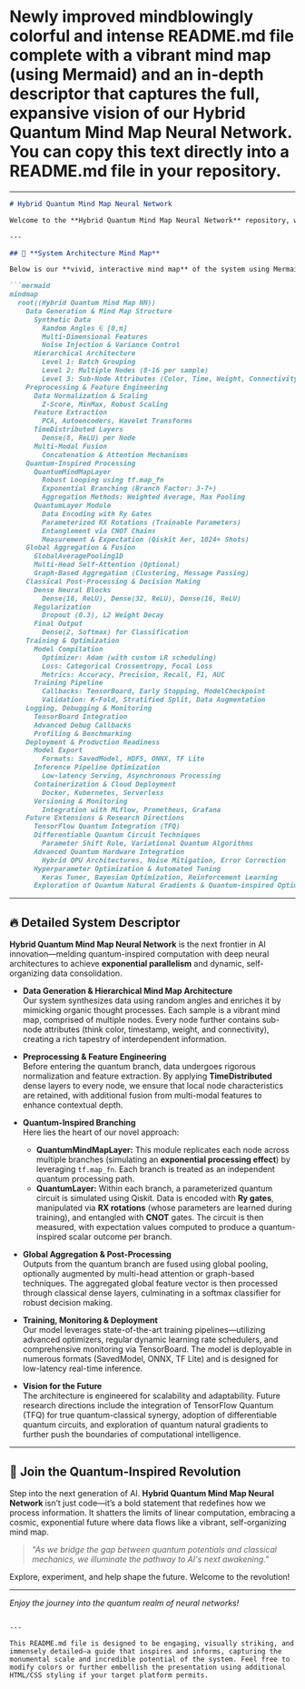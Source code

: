 # Newly improved **mindblowingly colorful and intense** README.md file complete with a vibrant mind map (using Mermaid) and an in‐depth descriptor that captures the full, expansive vision of our Hybrid Quantum Mind Map Neural Network. You can copy this text directly into a README.md file in your repository.

---

```markdown
# Hybrid Quantum Mind Map Neural Network

Welcome to the **Hybrid Quantum Mind Map Neural Network** repository, where classical deep learning meets quantum-inspired, exponentially parallel data processing! This project fuses cutting-edge quantum simulation techniques with advanced neural architectures to build a self-organizing, database-inspired mind map system that processes an exponential number of node states simultaneously.

---

## 🎨 **System Architecture Mind Map**

Below is our **vivid, interactive mind map** of the system using Mermaid syntax. (Try it in a Mermaid-enabled viewer or on GitHub!)

```mermaid
mindmap
  root((Hybrid Quantum Mind Map NN))
    Data Generation & Mind Map Structure
      Synthetic Data
        Random Angles ∈ [0,π]
        Multi-Dimensional Features
        Noise Injection & Variance Control
      Hierarchical Architecture
        Level 1: Batch Grouping
        Level 2: Multiple Nodes (8-16 per sample)
        Level 3: Sub-Node Attributes (Color, Time, Weight, Connectivity)
    Preprocessing & Feature Engineering
      Data Normalization & Scaling
        Z-Score, MinMax, Robust Scaling
      Feature Extraction
        PCA, Autoencoders, Wavelet Transforms
      TimeDistributed Layers
        Dense(8, ReLU) per Node
      Multi-Modal Fusion
        Concatenation & Attention Mechanisms
    Quantum-Inspired Processing
      QuantumMindMapLayer
        Robust Looping using tf.map_fn
        Exponential Branching (Branch Factor: 3-7+)
        Aggregation Methods: Weighted Average, Max Pooling
      QuantumLayer Module
        Data Encoding with Ry Gates
        Parameterized RX Rotations (Trainable Parameters)
        Entanglement via CNOT Chains
        Measurement & Expectation (Qiskit Aer, 1024+ Shots)
    Global Aggregation & Fusion
      GlobalAveragePooling1D
      Multi-Head Self-Attention (Optional)
      Graph-Based Aggregation (Clustering, Message Passing)
    Classical Post-Processing & Decision Making
      Dense Neural Blocks
        Dense(16, ReLU), Dense(32, ReLU), Dense(16, ReLU)
      Regularization
        Dropout (0.3), L2 Weight Decay
      Final Output
        Dense(2, Softmax) for Classification
    Training & Optimization
      Model Compilation
        Optimizer: Adam (with custom LR scheduling)
        Loss: Categorical Crossentropy, Focal Loss
        Metrics: Accuracy, Precision, Recall, F1, AUC
      Training Pipeline
        Callbacks: TensorBoard, Early Stopping, ModelCheckpoint
        Validation: K-Fold, Stratified Split, Data Augmentation
    Logging, Debugging & Monitoring
      TensorBoard Integration
      Advanced Debug Callbacks
      Profiling & Benchmarking
    Deployment & Production Readiness
      Model Export
        Formats: SavedModel, HDF5, ONNX, TF Lite
      Inference Pipeline Optimization
        Low-latency Serving, Asynchronous Processing
      Containerization & Cloud Deployment
        Docker, Kubernetes, Serverless
      Versioning & Monitoring
        Integration with MLflow, Prometheus, Grafana
    Future Extensions & Research Directions
      TensorFlow Quantum Integration (TFQ)
      Differentiable Quantum Circuit Techniques
        Parameter Shift Rule, Variational Quantum Algorithms
      Advanced Quantum Hardware Integration
        Hybrid QPU Architectures, Noise Mitigation, Error Correction
      Hyperparameter Optimization & Automated Tuning
        Keras Tuner, Bayesian Optimization, Reinforcement Learning
      Exploration of Quantum Natural Gradients & Quantum-inspired Optimization
```

---

## 🔥 **Detailed System Descriptor**

**Hybrid Quantum Mind Map Neural Network** is the next frontier in AI innovation—melding quantum-inspired computation with deep neural architectures to achieve **exponential parallelism** and dynamic, self-organizing data consolidation.

- **Data Generation & Hierarchical Mind Map Architecture**  
  Our system synthesizes data using random angles and enriches it by mimicking organic thought processes. Each sample is a vibrant mind map, comprised of multiple nodes. Every node further contains sub-node attributes (think color, timestamp, weight, and connectivity), creating a rich tapestry of interdependent information.

- **Preprocessing & Feature Engineering**  
  Before entering the quantum branch, data undergoes rigorous normalization and feature extraction. By applying **TimeDistributed** dense layers to every node, we ensure that local node characteristics are retained, with additional fusion from multi-modal features to enhance contextual depth.

- **Quantum-Inspired Branching**  
  Here lies the heart of our novel approach:
  - **QuantumMindMapLayer:** This module replicates each node across multiple branches (simulating an **exponential processing effect**) by leveraging `tf.map_fn`. Each branch is treated as an independent quantum processing path.
  - **QuantumLayer:** Within each branch, a parameterized quantum circuit is simulated using Qiskit. Data is encoded with **Ry gates**, manipulated via **RX rotations** (whose parameters are learned during training), and entangled with **CNOT** gates. The circuit is then measured, with expectation values computed to produce a quantum-inspired scalar outcome per branch.
  
- **Global Aggregation & Post-Processing**  
  Outputs from the quantum branch are fused using global pooling, optionally augmented by multi-head attention or graph-based techniques. The aggregated global feature vector is then processed through classical dense layers, culminating in a softmax classifier for robust decision making.

- **Training, Monitoring & Deployment**  
  Our model leverages state-of-the-art training pipelines—utilizing advanced optimizers, regular dynamic learning rate schedulers, and comprehensive monitoring via TensorBoard. The model is deployable in numerous formats (SavedModel, ONNX, TF Lite) and is designed for low-latency real-time inference. 

- **Vision for the Future**  
  The architecture is engineered for scalability and adaptability. Future research directions include the integration of TensorFlow Quantum (TFQ) for true quantum-classical synergy, adoption of differentiable quantum circuits, and exploration of quantum natural gradients to further push the boundaries of computational intelligence.

---

## 🚀 **Join the Quantum-Inspired Revolution**

Step into the next generation of AI. **Hybrid Quantum Mind Map Neural Network** isn’t just code—it’s a bold statement that redefines how we process information. It shatters the limits of linear computation, embracing a cosmic, exponential future where data flows like a vibrant, self-organizing mind map.

> _"As we bridge the gap between quantum potentials and classical mechanics, we illuminate the pathway to AI's next awakening."_  

Explore, experiment, and help shape the future. Welcome to the revolution!

---

*Enjoy the journey into the quantum realm of neural networks!*
```

---

This README.md file is designed to be engaging, visually striking, and immensely detailed—a guide that inspires and informs, capturing the monumental scale and incredible potential of the system. Feel free to modify colors or further embellish the presentation using additional HTML/CSS styling if your target platform permits.
